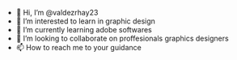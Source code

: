 - 👋 Hi, I’m @valdezrhay23
- 👀 I’m interested to learn in graphic design
- 🌱 I’m currently learning adobe softwares
- 💞️ I’m looking to collaborate on proffesionals graphics designers
- 📫 How to reach me to your guidance

<!---
valdezrhay23/valdezrhay23 is a ✨ special ✨ repository because its `README.md` (this file) appears on your GitHub profile.
You can click the Preview link to take a look at your changes.
--->
